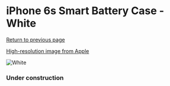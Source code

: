 # iPhone 6s Smart Battery Case - White

[Return to previous page](/iphone_6)

[High-resolution image from Apple](https://store.storeimages.cdn-apple.com/8756/as-images.apple.com/is/MGQM2?wid=4500&hei=4500&fmt=png)

<div style="width: 384px"><img src="/everyphone/MGQM2.png" alt="White"></div>

### Under construction

